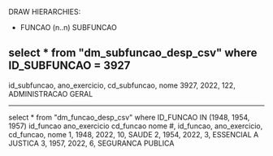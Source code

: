 DRAW HIERARCHIES:
- FUNCAO (n..n) SUBFUNCAO

select * from "dm_subfuncao_desp_csv" where ID_SUBFUNCAO = 3927
----
id_subfuncao, ano_exercicio, cd_subfuncao, nome
3927, 2022, 122, ADMINISTRACAO GERAL


----

select * from "dm_funcao_desp_csv" where ID_FUNCAO IN (1948, 1954, 1957)
id_funcao
ano_exercicio
cd_funcao
nome
#, id_funcao, ano_exercicio, cd_funcao, nome
1, 1948, 2022, 10, SAUDE
2, 1954, 2022, 3, ESSENCIAL A JUSTICA
3, 1957, 2022, 6, SEGURANCA PUBLICA